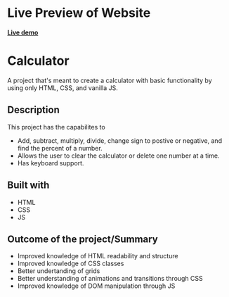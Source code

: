 # Live Preview of Website

[**Live demo**](https://poloa3998.github.io/Calculator/)

# Calculator

A project that's meant to create a calculator with basic functionality by using only HTML, CSS, and vanilla JS.

## Description

This project has the capabilites to
* Add, subtract, multiply, divide, change sign to postive or negative, and find the percent of a number.
* Allows the user to clear the calculator or delete one number at a time.
* Has keyboard support.

## Built with

* HTML
* CSS
* JS

## Outcome of the project/Summary

* Improved knowledge of HTML readability and structure
* Improved knowledge of CSS classes
* Better undertanding of grids
* Better understanding of animations and transitions through CSS
* Improved knowledge of DOM manipulation through JS

